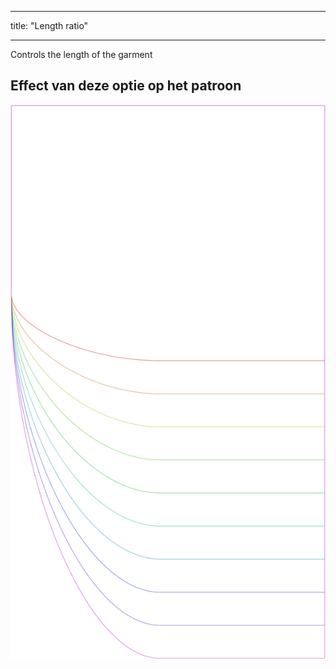 - - -
title: "Length ratio"
- - -

Controls the length of the garment

## Effect van deze optie op het patroon

![Deze afbeelding toont het effect van deze optie door meerdere varianten die een andere waarde hebben voor deze optie te vervangen](lunetius_lengthratio_sample.svg "Effect of this option on the pattern")
